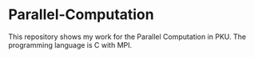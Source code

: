 # Parallel-Computation
This repository shows my work for the Parallel Computation in PKU. The programming language is C with MPI.
